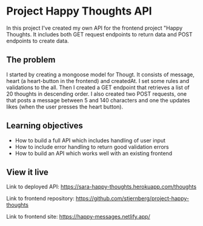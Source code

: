# Project Happy Thoughts API

In this project I've created my own API for the frontend project "Happy Thoughts. It includes both GET request endpoints to return data and POST endpoints to create data.

## The problem
I started by creating a mongoose model for Thougt. It consists of message, heart (a heart-button in the frontend) and createdAt. I set some rules and validations to the all. Then I created a GET endpoint that retrieves a list of 20 thoughts in descending order. I also created two POST requests, one that posts a message between 5 and 140 characters and one the updates likes (when the user presses the heart button).
 
## Learning objectives
* How to build a full API which includes handling of user input
* How to include error handling to return good validation errors
* How to build an API which works well with an existing frontend


## View it live

Link to deployed API: https://sara-happy-thoughts.herokuapp.com/thoughts

Link to frontend repository: https://github.com/stjernberg/project-happy-thoughts

Link to frontend site: https://happy-messages.netlify.app/
